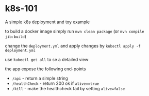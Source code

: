 # k8s-101
A simple k8s deployment and toy example

to build a docker image simply run `mvn clean package` (or `mvn compile jib:build`)

change the `deployment.yml` and apply changes by `kubectl apply -f deployment.yml`

use `kubectl get all` to se a detailed view

the app expose the following end-points
- `/api` - return a simple string
- `/healthCheck` - return 200 ok if `alive==true`
- `/kill` - make the healthcheck fail by setting `alive=false`
